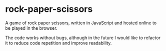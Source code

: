 # rock-paper-scissors
A game of rock paper scissors, written in JavaScript and hosted online to be played in the browser.

The code works without bugs, although in the future I would like to refactor it to reduce code repetition and improve readability.
